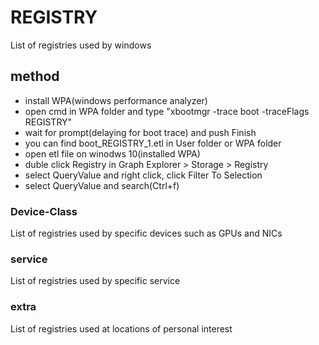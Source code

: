 # REGISTRY
List of registries used by windows
## method
- install WPA(windows performance analyzer)
- open cmd in WPA folder and type "xbootmgr -trace boot -traceFlags REGISTRY"
- wait for prompt(delaying for boot trace) and push Finish
- you can find boot_REGISTRY_1.etl in User folder or WPA folder
- open etl file on winodws 10(installed WPA)
- duble click Registry in Graph Explorer > Storage > Registry
- select QueryValue and right click, click Filter To Selection
- select QueryValue and search(Ctrl+f)

### Device-Class
List of registries used by specific devices such as GPUs and NICs
### service
List of registries used by specific service
### extra
List of registries used at locations of personal interest
